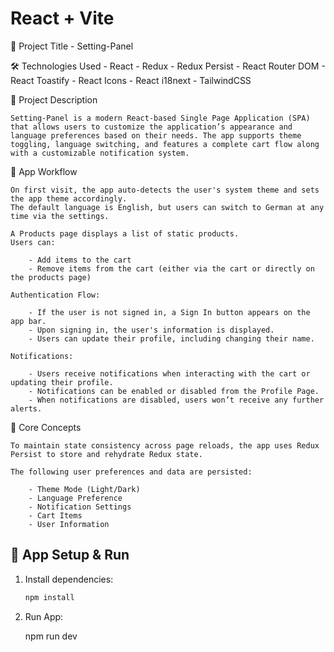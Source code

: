 # React + Vite

🚀 Project Title
    - Setting-Panel

🛠️ Technologies Used
    - React
    - Redux
    - Redux Persist
    - React Router DOM
    - React Toastify
    - React Icons
    - React i18next
    - TailwindCSS

📄 Project Description

    Setting-Panel is a modern React-based Single Page Application (SPA) that allows users to customize the application’s appearance and language preferences based on their needs. The app supports theme toggling, language switching, and features a complete cart flow along with a customizable notification system.

🔄 App Workflow

    On first visit, the app auto-detects the user's system theme and sets the app theme accordingly.
    The default language is English, but users can switch to German at any time via the settings.
    
    A Products page displays a list of static products. 
    Users can:

        - Add items to the cart
        - Remove items from the cart (either via the cart or directly on the products page)

    Authentication Flow:

        - If the user is not signed in, a Sign In button appears on the app bar.
        - Upon signing in, the user's information is displayed.
        - Users can update their profile, including changing their name.

    Notifications:

        - Users receive notifications when interacting with the cart or updating their profile.
        - Notifications can be enabled or disabled from the Profile Page.
        - When notifications are disabled, users won’t receive any further alerts.

🧠 Core Concepts

    To maintain state consistency across page reloads, the app uses Redux Persist to store and rehydrate Redux state. 
    
    The following user preferences and data are persisted:

        - Theme Mode (Light/Dark)
        - Language Preference
        - Notification Settings
        - Cart Items
        - User Information

## 🚀 App Setup & Run

1. Install dependencies:

   ```bash
   npm install

2. Run App:

    npm run dev